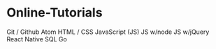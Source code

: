 # Online-Tutorials
Git / Github
Atom
HTML / CSS
JavaScript (JS)
JS w/node 
JS w/jQuery
React Native
SQL
Go
